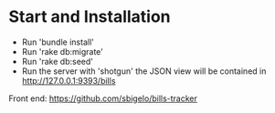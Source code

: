 # Start and Installation 

- Run 'bundle install'
- Run 'rake db:migrate'
- Run 'rake db:seed'
- Run the server with 'shotgun' the JSON view will be contained in http://127.0.0.1:9393/bills

Front end: https://github.com/sbigelo/bills-tracker
